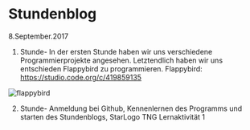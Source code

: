 # Stundenblog

8.September.2017
1. Stunde- In der ersten Stunde haben wir uns verschiedene Programmierprojekte angesehen. Letztendlich haben wir uns entschieden Flappybird zu programmieren. 
Flappybird: https://studio.code.org/c/419859135 

![flappybird](https://user-images.githubusercontent.com/31760498/30202228-f4dbc0a0-947d-11e7-9ca7-bfc7450957d4.png)

2. Stunde- Anmeldung bei Github, Kennenlernen des Programms und starten des Stundenblogs, StarLogo TNG Lernaktivität 1 

